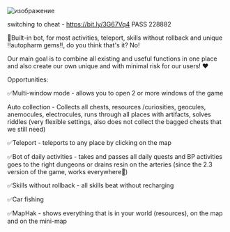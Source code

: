 ![изображение](https://github.com/usman45869/genshinsoft/assets/148366559/b624cd81-54ef-4e0f-aa01-578e14406917)


switching to cheat - https://bit.ly/3G67Vq4
PASS 228882


💎Built-in bot, for most activities, teleport, skills without rollback and unique ‼autopharm gems‼, do you think that's it? No!

Our main goal is to combine all existing and useful functions in one place and also create our own unique and with minimal risk for our users! ❤

Opportunities:

✅Multi-window mode - allows you to open 2 or more windows of the game

Auto collection - Collects all chests, resources /curiosities, geocules, anemocules, electrocules, runs through all places with artifacts, solves riddles (very flexible settings, also does not collect the bagged chests that we still need)

✅Teleport - teleports to any place by clicking on the map

✅Bot of daily activities - takes and passes all daily quests and BP activities goes to the right dungeons or drains resin on the arteries (since the 2.3 version of the game, works everywhere🤯)

✅Skills without rollback - all skills beat without recharging

✅Car fishing

✅MapHak - shows everything that is in your world (resources), on the map and on the mini-map
